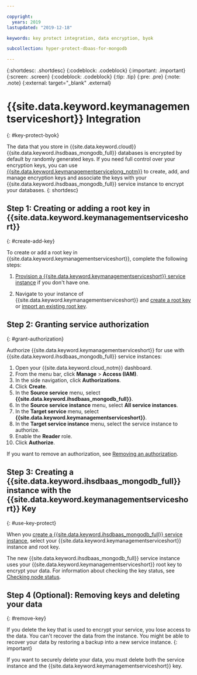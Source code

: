 ```yaml
---

copyright:
  years: 2019
lastupdated: "2019-12-18"

keywords: key protect integration, data encryption, byok

subcollection: hyper-protect-dbaas-for-mongodb

---
```


{:shortdesc: .shortdesc}
{:codeblock: .codeblock}
{:important: .important}
{:screen: .screen}
{:codeblock: .codeblock}
{:tip: .tip}
{:pre: .pre}
{:note: .note}
{:external: target="_blank" .external}

# {{site.data.keyword.keymanagementserviceshort}} Integration 
{: #key-protect-byok}

The data that you store in {{site.data.keyword.cloud}} {{site.data.keyword.ihsdbaas_mongodb_full}} databases is encrypted by default by randomly generated keys. If you need full control over your encryption keys, you can use [{{site.data.keyword.keymanagementservicelong_notm}}](/docs/services/key-protect?topic=key-protect-about) to create, add, and manage encryption keys and associate the keys with your {{site.data.keyword.ihsdbaas_mongodb_full}} service instance to encrypt your databases.
{: shortdesc}

## Step 1: Creating or adding a root key in {{site.data.keyword.keymanagementserviceshort}}
{: #create-add-key}

To create or add a root key in {{site.data.keyword.keymanagementserviceshort}}, complete the following steps:

 1. [Provision a {{site.data.keyword.keymanagementserviceshort}} service instance](/docs/services/key-protect?topic=key-protect-provision) if you don't have one.

2. Navigate to your instance of {{site.data.keyword.keymanagementserviceshort}} and [create a root key](/docs/services/key-protect?topic=key-protect-create-root-keys) or [import an existing root key](/docs/services/key-protect?topic=key-protect-getting-started-tutorial#import-keys).

## Step 2: Granting service authorization
{: #grant-authorization}

Authorize {{site.data.keyword.keymanagementserviceshort}} for use with {{site.data.keyword.ihsdbaas_mongodb_full}} service instances:

1. Open your {{site.data.keyword.cloud_notm}} dashboard.
2. From the menu bar, click **Manage** > **Access (IAM)**.
3. In the side navigation, click **Authorizations**.
4. Click **Create**.
5. In the **Source service** menu, select **{{site.data.keyword.ihsdbaas_mongodb_full}}**.
6. In the **Source service instance** menu, select **All service instances**.
7. In the **Target service** menu, select **{{site.data.keyword.keymanagementserviceshort}}**.
8. In the **Target service instance** menu, select the service instance to authorize.
9. Enable the **Reader** role.
10. Click **Authorize**.

If you want to remove an authorization, see [Removing an authorization](/docs/iam?topic=iam-serviceauth#remove-auth). 

## Step 3: Creating a {{site.data.keyword.ihsdbaas_mongodb_full}} instance with the {{site.data.keyword.keymanagementserviceshort}} Key
{: #use-key-protect}

When you [create a {{site.data.keyword.ihsdbaas_mongodb_full}} service instance](/docs/services/hyper-protect-dbaas-for-mongodb?topic=hyper-protect-dbaas-for-mongodb-gettingstarted#creating-a-database-cluster-introduction), select your {{site.data.keyword.keymanagementserviceshort}} instance and root key.

The new {{site.data.keyword.ihsdbaas_mongodb_full}} service instance uses your {{site.data.keyword.keymanagementserviceshort}} root key to encrypt your data. For information about checking the key status, see [Checking node status](/docs/services/hyper-protect-dbaas-for-mongodb?topic=hyper-protect-dbaas-for-mongodb-dbaas-webui-nodes#webui-check-node-status).

## Step 4 (Optional): Removing keys and deleting your data
{: #remove-key}

If you delete the key that is used to encrypt your service, you lose access to the data. You can't recover the data from the instance. You might be able to recover your data by restoring a backup into a new service instance.
{: important}

If you want to securely delete your data, you must delete both the service instance and the {{site.data.keyword.keymanagementserviceshort}} key.
